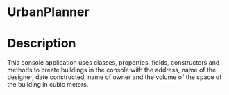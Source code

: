# UrbanPlanner
# Description
This console application uses classes, properties, fields, constructors and methods to create buildings in the console with the address, name of the designer, date constructed, name of owner and the volume of the space of the building in cubic meters.
